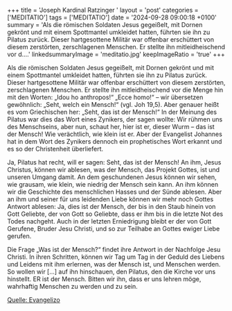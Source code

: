 +++
title = 'Joseph Kardinal Ratzinger  '
layout = 'post'
categories = ['MEDITATIO']
tags = ['MEDITATIO']
date = '2024-09-28 09:00:18 +0100'
summary = 'Als die römischen Soldaten Jesus gegeißelt, mit Dornen gekrönt und mit einem Spottmantel umkleidet hatten, führten sie ihn zu Pilatus zurück. Dieser hartgesottene Militär war offenbar erschüttert von diesem zerstörten, zerschlagenen Menschen. Er stellte ihn mitleidheischend vor d....'
linkedsummaryImage = 'meditatio.jpg'
keepImageRatio = 'true'
+++

Als die römischen Soldaten Jesus gegeißelt, mit Dornen gekrönt und mit einem Spottmantel umkleidet hatten, führten sie ihn zu Pilatus zurück. Dieser hartgesottene Militär war offenbar erschüttert von diesem zerstörten, zerschlagenen Menschen. Er stellte ihn mitleidheischend vor die Menge hin mit den Worten: „Idou ho anthropos!“ „Ecce homo!“ – wir übersetzen gewöhnlich: „Seht, welch ein Mensch!“ (vgl.<!--more--> Joh 19,5). Aber genauer heißt es vom Griechischen her: „Seht, das ist der Mensch!“ In der Meinung des Pilatus war dies das Wort eines Zynikers, der sagen wollte: Wir rühmen uns des Menschseins, aber nun, schaut her, hier ist er, dieser Wurm – das ist der Mensch! Wie verächtlich, wie klein ist er. Aber der Evangelist Johannes hat in dem Wort des Zynikers dennoch ein prophetisches Wort erkannt und es so der Christenheit überliefert.
 
Ja, Pilatus hat recht, will er sagen: Seht, das ist der Mensch! An ihm, Jesus Christus, können wir ablesen, was der Mensch, das Projekt Gottes, ist und unseren Umgang damit. An dem geschundenen Jesus können wir sehen, wie grausam, wie klein, wie niedrig der Mensch sein kann. An ihm können wir die Geschichte des menschlichen Hasses und der Sünde ablesen. Aber an ihm und seiner für uns leidenden Liebe können wir mehr noch Gottes Antwort ablesen: Ja, dies ist der Mensch, der bis in den Staub hinein von Gott Geliebte, der von Gott so Geliebte, dass er ihm bis in die letzte Not des Todes nachgeht. Auch in der letzten Erniedrigung bleibt er der von Gott Gerufene, Bruder Jesu Christi, und so zur Teilhabe an Gottes ewiger Liebe gerufen.
 
Die Frage „Was ist der Mensch?“ findet ihre Antwort in der Nachfolge Jesu Christi. In ihren Schritten, können wir Tag um Tag in der Geduld des Liebens und Leidens mit ihm erlernen, was der Mensch ist, und Menschen werden. So wollen wir […] auf ihn hinschauen, den Pilatus, den die Kirche vor uns hinstellt. ER ist der Mensch. Bitten wir ihn, dass er uns lehren möge, wahrhaftig Menschen zu werden und zu sein.
 



[Quelle: Evangelizo](https://evangeliumtagfuertag.org/DE/gospel)
